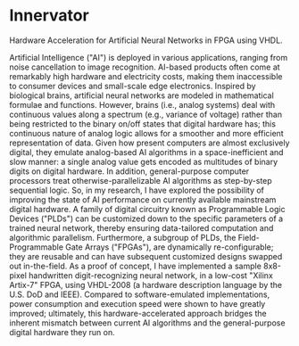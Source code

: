 # Innervator
Hardware Acceleration for Artificial Neural Networks in FPGA using VHDL.

Artificial Intelligence ("AI") is deployed in various applications, ranging from noise cancellation to image recognition.  AI-based products often come at remarkably high hardware and electricity costs, making them inaccessible to consumer devices and small-scale edge electronics.  Inspired by biological brains, artificial neural networks are modeled in mathematical formulae and functions.  However, brains (i.e., analog systems) deal with continuous values along a spectrum (e.g., variance of voltage) rather than being restricted to the binary on/off states that digital hardware has; this continuous nature of analog logic allows for a smoother and more efficient representation of data.  Given how present computers are almost exclusively digital, they emulate analog-based AI algorithms in a space-inefficient and slow manner: a single analog value gets encoded as multitudes of binary digits on digital hardware.  In addition, general-purpose computer processors treat otherwise-parallelizable AI algorithms as step-by-step sequential logic.  So, in my research, I have explored the possibility of improving the state of AI performance on currently available mainstream digital hardware.  A family of digital circuitry known as Programmable Logic Devices ("PLDs") can be customized down to the specific parameters of a trained neural network, thereby ensuring data-tailored computation and algorithmic parallelism.  Furthermore, a subgroup of PLDs, the Field-Programmable Gate Arrays ("FPGAs"), are dynamically re-configurable; they are reusable and can have subsequent customized designs swapped out in-the-field.  As a proof of concept, I have implemented a sample 8x8-pixel handwritten digit-recognizing neural network, in a low-cost "Xilinx Artix-7" FPGA, using VHDL-2008 (a hardware description language by the U.S. DoD and IEEE).  Compared to software-emulated implementations, power consumption and execution speed were shown to have greatly improved; ultimately, this hardware-accelerated approach bridges the inherent mismatch between current AI algorithms and the general-purpose digital hardware they run on. 
